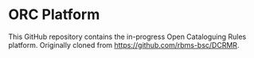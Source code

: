 # ORC Platform

This GitHub repository contains the in-progress Open Cataloguing Rules platform.
Originally cloned from https://github.com/rbms-bsc/DCRMR.
